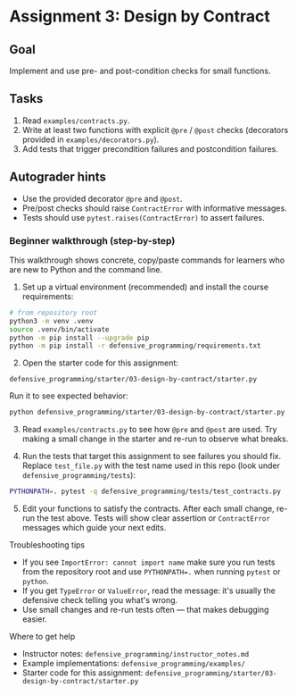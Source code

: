 # Assignment 3: Design by Contract

## Goal
Implement and use pre- and post-condition checks for small functions.

## Tasks
1. Read `examples/contracts.py`.
2. Write at least two functions with explicit `@pre` / `@post` checks (decorators provided in `examples/decorators.py`).
3. Add tests that trigger precondition failures and postcondition failures.

## Autograder hints
- Use the provided decorator `@pre` and `@post`.
- Pre/post checks should raise `ContractError` with informative messages.
- Tests should use `pytest.raises(ContractError)` to assert failures.

### Beginner walkthrough (step-by-step)

This walkthrough shows concrete, copy/paste commands for learners who are new to Python and the command line.

1) Set up a virtual environment (recommended) and install the course requirements:

```bash
# from repository root
python3 -m venv .venv
source .venv/bin/activate
python -m pip install --upgrade pip
python -m pip install -r defensive_programming/requirements.txt
```

2) Open the starter code for this assignment:

```
defensive_programming/starter/03-design-by-contract/starter.py
```

Run it to see expected behavior:

```bash
python defensive_programming/starter/03-design-by-contract/starter.py
```

3) Read `examples/contracts.py` to see how `@pre` and `@post` are used. Try making a small change in the starter and re-run to observe what breaks.

4) Run the tests that target this assignment to see failures you should fix. Replace `test_file.py` with the test name used in this repo (look under `defensive_programming/tests`):

```bash
PYTHONPATH=. pytest -q defensive_programming/tests/test_contracts.py
```

5) Edit your functions to satisfy the contracts. After each small change, re-run the test above. Tests will show clear assertion or `ContractError` messages which guide your next edits.

Troubleshooting tips
- If you see `ImportError: cannot import name` make sure you run tests from the repository root and use `PYTHONPATH=.` when running `pytest` or `python`.
- If you get `TypeError` or `ValueError`, read the message: it's usually the defensive check telling you what's wrong.
- Use small changes and re-run tests often — that makes debugging easier.

Where to get help
- Instructor notes: `defensive_programming/instructor_notes.md`
- Example implementations: `defensive_programming/examples/`
- Starter code for this assignment: `defensive_programming/starter/03-design-by-contract/starter.py`
